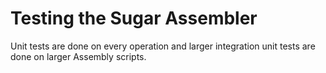 Testing the Sugar Assembler
===========================
Unit tests are done on every operation and larger integration unit tests
are done on larger Assembly scripts.
